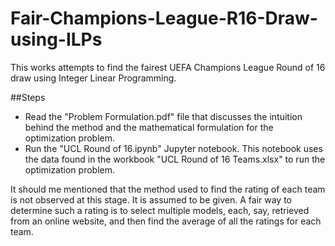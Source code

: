 # Fair-Champions-League-R16-Draw-using-ILPs
This works attempts to find the fairest UEFA Champions League Round of 16 draw using Integer Linear Programming. 

##Steps
- Read the "Problem Formulation.pdf" file that discusses the intuition behind the method and the mathematical formulation for the optimization problem.
- Run the "UCL Round of 16.ipynb" Jupyter notebook. This notebook uses the data found in the workbook "UCL Round of 16 Teams.xlsx" to run the optimization problem. 

It should me mentioned that the method used to find the rating of each team is not observed at this stage. It is assumed to be given. A fair way to determine such a rating is to select multiple models, each, say, retrieved from an online website, and then find the average of all the ratings for each team. 
